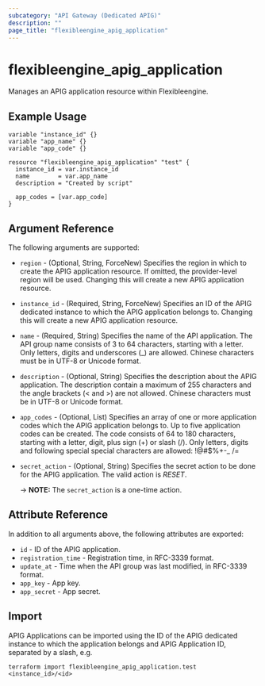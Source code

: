 ```yaml
---
subcategory: "API Gateway (Dedicated APIG)"
description: ""
page_title: "flexibleengine_apig_application"
---
```


# flexibleengine_apig_application

Manages an APIG application resource within Flexibleengine.

## Example Usage

```hcl
variable "instance_id" {}
variable "app_name" {}
variable "app_code" {}

resource "flexibleengine_apig_application" "test" {
  instance_id = var.instance_id
  name        = var.app_name
  description = "Created by script"

  app_codes = [var.app_code]
}
```

## Argument Reference

The following arguments are supported:

* `region` - (Optional, String, ForceNew) Specifies the region in which to create the APIG application resource. If
  omitted, the provider-level region will be used. Changing this will create a new APIG application resource.

* `instance_id` - (Required, String, ForceNew) Specifies an ID of the APIG dedicated instance to which the APIG
  application belongs to. Changing this will create a new APIG application resource.

* `name` - (Required, String) Specifies the name of the API application. The API group name consists of 3 to 64
  characters, starting with a letter. Only letters, digits and underscores (_) are allowed. Chinese characters must be
  in UTF-8 or Unicode format.

* `description` - (Optional, String) Specifies the description about the APIG application. The description contain a
  maximum of 255 characters and the angle brackets (< and >) are not allowed. Chinese characters must be in UTF-8 or
  Unicode format.

* `app_codes` - (Optional, List) Specifies an array of one or more application codes which the APIG application belongs
  to. Up to five application codes can be created. The code consists of 64 to 180 characters, starting with a letter,
  digit, plus sign (+) or slash (/). Only letters, digits and following special special characters are allowed: !@#$%+-_
  /=

* `secret_action` - (Optional, String) Specifies the secret action to be done for the APIG application. The valid action
  is *RESET*.

  -> **NOTE:** The `secret_action` is a one-time action.

## Attribute Reference

In addition to all arguments above, the following attributes are exported:

* `id` - ID of the APIG application.
* `registration_time` - Registration time, in RFC-3339 format.
* `update_at` - Time when the API group was last modified, in RFC-3339 format.
* `app_key` - App key.
* `app_secret` - App secret.

## Import

APIG Applications can be imported using the ID of the APIG dedicated instance to which the application
belongs and APIG Application ID, separated by a slash, e.g.

```shell
terraform import flexibleengine_apig_application.test <instance_id>/<id>
```
